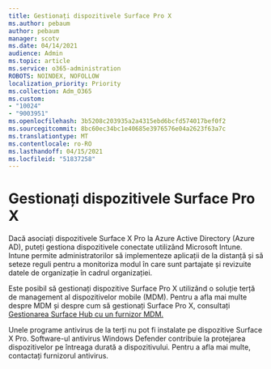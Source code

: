 ```yaml
---
title: Gestionați dispozitivele Surface Pro X
ms.author: pebaum
author: pebaum
manager: scotv
ms.date: 04/14/2021
audience: Admin
ms.topic: article
ms.service: o365-administration
ROBOTS: NOINDEX, NOFOLLOW
localization_priority: Priority
ms.collection: Adm_O365
ms.custom:
- "10024"
- "9003951"
ms.openlocfilehash: 3b5208c203935a2a4315ebd6bcfd574017bef0f2
ms.sourcegitcommit: 8bc60ec34bc1e40685e3976576e04a2623f63a7c
ms.translationtype: MT
ms.contentlocale: ro-RO
ms.lasthandoff: 04/15/2021
ms.locfileid: "51837258"
---
```

# <a name="manage-surface-pro-x-devices"></a>Gestionați dispozitivele Surface Pro X

Dacă asociați dispozitivele Surface X Pro la Azure Active Directory (Azure AD), puteți gestiona dispozitivele conectate utilizând Microsoft Intune. Intune permite administratorilor să implementeze aplicații de la distanță și să seteze reguli pentru a monitoriza modul în care sunt partajate și revizuite datele de organizație în cadrul organizației.

Este posibil să gestionați dispozitive Surface Pro X utilizând o soluție terță de management al dispozitivelor mobile (MDM). Pentru a afla mai multe despre MDM și despre cum să gestionați Surface Pro X, consultați [Gestionarea Surface Hub cu un furnizor MDM.](https://docs.microsoft.com/surface-hub/manage-settings-with-mdm-for-surface-hub)

Unele programe antivirus de la terți nu pot fi instalate pe dispozitive Surface X Pro. Software-ul antivirus Windows Defender contribuie la protejarea dispozitivelor pe întreaga durată a dispozitivului. Pentru a afla mai multe, contactați furnizorul antivirus.

